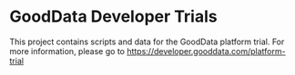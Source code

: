 # GoodData Developer Trials

This project contains scripts and data for the GoodData platform 
trial. For more information, please go
to https://developer.gooddata.com/platform-trial
